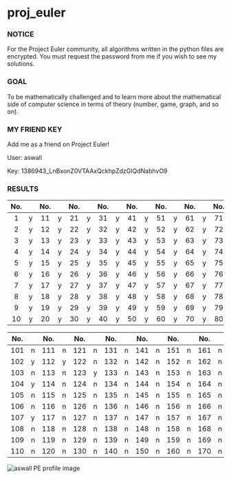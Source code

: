 # proj_euler

### NOTICE
For the Project Euler community, all algorithms written in the python files are encrypted.
You must request the password from me if you wish to see my solutions.

### GOAL
To be mathematically challenged and to learn more about the mathematical side of computer science
in terms of theory (number, game, graph, and so on). 


### MY FRIEND KEY
Add me as a friend on Project Euler!  

User: aswall  

Key: 1386943_LnBxonZ0VTAAxQckhpZdzGlQdNabhvO9 



### RESULTS
| No. | | No. | | No. | | No. | | No. | | No. | | No. | | No. | | No. | | No. | |
|:---:|:---:|:---:|:---:|:---:|:---:|:---:|:---:|:---:|:---:|:---:|:---:|:---:|:---:|:---:|:---:|:---:|:---:|:---:|:---:|
 1 | y | 11 | y | 21 | y | 31 | y | 41 | y | 51 | y | 61 | y | 71 | y | 81 | y | 91 | y |
 2 | y | 12 | y | 22 | y | 32 | y | 42 | y | 52 | y | 62 | y | 72 | y | 82 | y | 92 | y |
 3 | y | 13 | y | 23 | y | 33 | y | 43 | y | 53 | y | 63 | y | 73 | y | 83 | y | 93 | y |
 4 | y | 14 | y | 24 | y | 34 | y | 44 | y | 54 | y | 64 | y | 74 | y | 84 | n | 94 | y |
 5 | y | 15 | y | 25 | y | 35 | y | 45 | y | 55 | y | 65 | y | 75 | y | 85 | y | 95 | y |
 6 | y | 16 | y | 26 | y | 36 | y | 46 | y | 56 | y | 66 | y | 76 | y | 86 | n | 96 | y |
 7 | y | 17 | y | 27 | y | 37 | y | 47 | y | 57 | y | 67 | y | 77 | y | 87 | y | 97 | y |
 8 | y | 18 | y | 28 | y | 38 | y | 48 | y | 58 | y | 68 | y | 78 | y | 88 | n | 98 | y |
 9 | y | 19 | y | 29 | y | 39 | y | 49 | y | 59 | y | 69 | y | 79 | y | 89 | y | 99 | y |
 10 | y | 20 | y | 30 | y | 40 | y | 50 | y | 60 | y | 70 | y | 80 | y | 90 | n | 100 | y |
 
| No. | | No. | | No. | | No. | | No. | | No. | | No. | | No. | | No. | | No. | |
|:---:|:---:|:---:|:---:|:---:|:---:|:---:|:---:|:---:|:---:|:---:|:---:|:---:|:---:|:---:|:---:|:---:|:---:|:---:|:---:|
 101 | n | 111 | n | 121 | n | 131 | n | 141 | n | 151 | n | 161 | n | 171 | n | 181 | n | 191 | n |
 102 | y | 112 | y | 122 | n | 132 | n | 142 | n | 152 | n | 162 | n | 172 | n | 182 | n | 192 | n |
 103 | n | 113 | n | 123 | y | 133 | n | 143 | n | 153 | n | 163 | n | 173 | n | 183 | n | 193 | n |
 104 | y | 114 | n | 124 | n | 134 | n | 144 | n | 154 | n | 164 | n | 174 | n | 184 | n | 194 | n |
 105 | n | 115 | n | 125 | n | 135 | n | 145 | n | 155 | n | 165 | n | 175 | n | 185 | n | 195 | n |
 106 | n | 116 | n | 126 | n | 136 | n | 146 | n | 156 | n | 166 | n | 176 | n | 186 | n | 196 | n |
 107 | y | 117 | n | 127 | n | 137 | n | 147 | n | 157 | n | 167 | n | 177 | n | 187 | n | 197 | n |
 108 | n | 118 | n | 128 | n | 138 | n | 148 | n | 158 | n | 168 | n | 178 | n | 188 | n | 198 | n |
 109 | n | 119 | n | 129 | n | 139 | n | 149 | n | 159 | n | 169 | n | 179 | n | 189 | n | 199 | n |
 110 | n | 120 | n | 130 | n | 140 | n | 150 | n | 160 | n | 170 | n | 180 | n | 190 | n | 200 | n |

<img src="https://projecteuler.net/profile/aswall.png" alt="aswall PE profile image">